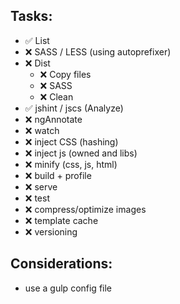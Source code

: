 ## Tasks:
  * :white_check_mark: List
  * :x: SASS / LESS (using autoprefixer)
  * :x: Dist
    * :x: Copy files
    * :x: SASS
    * :x: Clean
  * :white_check_mark: jshint / jscs (Analyze)
  * :x: ngAnnotate
  * :x: watch
  * :x: inject CSS (hashing)
  * :x: inject js (owned and libs)
  * :x: minify (css, js, html)
  * :x: build + profile
  * :x: serve
  * :x: test
  * :x: compress/optimize images
  * :x: template cache
  * :x: versioning

## Considerations:
  * use a gulp config file
